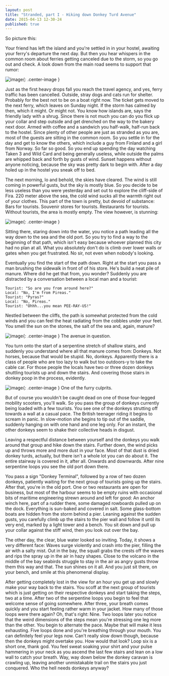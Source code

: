 ```yaml
---
layout: post
title: "Stranded, part I - Hiking down Donkey Turd Avenue"
date: 2015-04-13 12-30-24
published: true
---
```


So picture this:

Your friend has left the island and you're settled in in your hostel, awaiting your ferry's departure the next day. But then you hear whispers in the common room about ferries getting canceled due to the storm, so you go out and check. A look down from the main road seems to support that rumor:

![image](http://escapingsloth.com/pics/IMG_20150410_084952_scaled.jpg){: .center-image }

Just as the first heavy drops fall you reach the travel agency, and yes, ferry traffic has been cancelled. Outside, stray dogs and cats run for shelter. Probably for the best not to be on a boat right now. The ticket gets moved to the next ferry, which leaves on Sunday night. If the storm has calmed by then, which it might. Or might not. You know how islands are, says the friendly lady with a shrug. Since there is not much you can do you  flick up your collar and step outside and get drenched on the way to the bakery next door. Armed with coffee and a sandwich you half-walk, half-run back to the hostel. Since plenty of other people are just as stranded as you are, most of the guests are sitting in the common room. So you settle in for the day and get to know the others, which include a guy from Finland and a girl from Norway. So far so good. So you end up spending the day watching Taken 3 and Wild Card and being generally useless, while outside the palms are whipped back and forth by gusts of wind. Sunset happens without anyone noticing, because the sky was pretty dark to begin with. After a day holed up in the hostel you sneak off to bed.

The next morning, lo and behold, the skies have cleared. The wind is still coming in powerful gusts, but the sky is mostly blue. So you decide to be less useless than you were yesterday and set out to explore the cliff-side of Fira. 220 meter above the sea, the cold wind sucks all the warmth right out of your clothes. This part of the town is pretty, but devoid of substance: Bars for tourists. Souvenir stores for tourists. Restaurants for tourists. Without tourists, the area is mostly empty. The view however, is stunning:

![image](http://escapingsloth.com/pics/PANO_20150410_114642_scaled.jpg){: .center-image }

Sitting there, staring down into the water, you notice a path leading all the way down to the sea and the old port. So you try to find a way to the beginning of that path, which isn't easy because whoever planned this city had no plan at all. What you absolutely don't do is climb over lower walls or gates when you get frustrated. No sir, not even when nobody's looking.

Eventually you find the start of the path down. Right at the start you pass a man brushing the sidewalk in front of of his store. He's build a neat pile of manure. Where did he get that from, you wonder? Suddenly you are distracted by a conversation between a local man and a tourist:

	Tourist: "So are you from around here?"
	Local: "No, I'm from Pireas."
	Tourist: "Pyras?"
	Local: "No, Pireas."
	Tourist: "Ohhh...you mean PEE-RAY-US!"

Nestled between the cliffs, the path is somewhat protected from the cold winds and you can feel the heat radiating from the cobbles under your feet. You smell the sun on the stones, the salt of the sea and, again, manure?

![image](http://escapingsloth.com/pics/IMG_20150410_121258_scaled.jpg){: .center-image }
The avenue in question.

You turn onto the start of a serpentine stretch of shallow stairs, and suddenly you understand where all that manure comes from: Donkeys. Not horses, because that would be stupid. No, donkeys. Apparently there is a class of people who are too lazy to walk but too outdoors-y to take the cable car. For those people the locals have two or three dozen donkeys shuttling tourists up and down the stairs. And covering those stairs in donkey poop in the process, evidently.

![image](http://escapingsloth.com/pics/IMG_20150410_121335_scaled.jpg){: .center-image }
One of the furry culprits.

But of course you wouldn't be caught dead on one of those four-legged mobility scooters, you'll walk. So you pass the group of donkeys currently being loaded with a few tourists. You see one of the donkeys strutting off towards a wall at a casual pace. The British teenager riding it begins to scream in panic. In slow-motion she begins to tip out of the saddle, suddenly hanging on with one hand and one leg only. For an instant, the other donkeys seem to shake their collective heads in disgust.

Leaving a respectful distance between yourself and the donkeys you walk around that group and hike down the stairs. Further down, the wind picks up and throws more and more dust in your face. Most of that dust is dried donkey turds, actually, but there isn't a whole lot you can do about it. The entire stairway is covered in it, after all. Onwards and downwards. After nine serpentine loops you see the old port down there.

You pass a sign "Donkey Terminal", followed by a row of two dozen donkeys, patiently waiting for the next group of tourists going up the stairs. After that, you're in the old port. One or two restaurants are open for business, but most of the harbour seems to be empty ruins with occasional bits of maritime engineering strewn around and left for good: An anchor winch here, part of a rudder there, some damaged rowboards pulled up on the dock. Everything is sun-baked and covered in salt. Some glass-bottom boats are hidden from the storm behind a pier. Leaning against the sudden gusts, you carefully climb up the stairs to the pier wall and follow it until its very end, marked by a light tower and a bench. You sit down and pull up your collar against the stiff wind, then you look out over the bay.

The other day, the clear, blue water looked so inviting. Today, it shows a very different face: Waves surge violently and crash into the pier, filling the air with a salty mist. Out in the bay, the squall grabs the crests off the waves and rips the spray up in the air in hazy shapes. Close to the volcano in the middle of the bay seabirds struggle to stay in the air as angry gusts throw them this way and that. The sun shines on it all. And you just sit there, on your bench, and smile at this phenomenal display.

After getting completely lost in the view for an hour you get up and slowly make your way back to the stairs. You scoff at the next group of tourists which is just getting on their respective donkeys and start taking the steps, two at a time. After two of the serpentine loops you begin to feel that welcome sense of going somewhere. After three, your breath comes quickly and you start feeling rather warm in your jacket. How many of those loops were there again? Oh, that's right: Nine. Two loops later you notice that the weird dimensions of the steps mean you're stressing one leg more than the other. You begin to alternate the pace. Maybe that will make it less exhausting. Five loops done and you're breathing through your mouth. You can definitely feel your legs now. Can't really slow down though, because then the donkeys might overtake you. How would that look? Loop six is a short one, thank god. You feel sweat soaking your shirt and your pulse hammering in your neck as you ascend the last few stairs and lean on a low wall to catch your breath. Way, way down below the donkey caravan is crawling up, leaving another unmistakable trail on the stairs you just conquered. Who the hell needs donkeys anyway?














